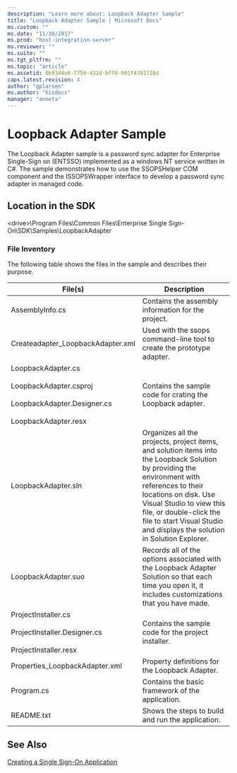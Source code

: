 ```yaml
---
description: "Learn more about: Loopback Adapter Sample"
title: "Loopback Adapter Sample | Microsoft Docs"
ms.custom: ""
ms.date: "11/30/2017"
ms.prod: "host-integration-server"
ms.reviewer: ""
ms.suite: ""
ms.tgt_pltfrm: ""
ms.topic: "article"
ms.assetid: 0b9344e8-7759-432d-bff8-001f4393728d
caps.latest.revision: 4
author: "gplarsen"
ms.author: "hisdocs"
manager: "anneta"
---
```

# Loopback Adapter Sample
The Loopback Adapter sample is a password sync adapter for Enterprise Single-Sign on (ENTSSO) implemented as a windows NT service written in C#. The sample demonstrates how to use the SSOPSHelper COM component and the ISSOPSWrapper interface to develop a password sync adapter in managed code.  
  
## Location in the SDK  
 \<drive>\Program Files\Common Files\Enterprise Single Sign-On\SDK\Samples\LoopbackAdapter  
  
### File Inventory  
 The following table shows the files in the sample and describes their purpose.  
  
|File(s)|Description|  
|---------------|-----------------|  
|AssemblyInfo.cs|Contains the assembly information for the project.|  
|Createadapter_LoopbackAdapter.xml|Used with the ssops command-line tool to create the prototype adapter.|  
|LoopbackAdapter.cs<br /><br /> LoopbackAdapter.csproj<br /><br /> LoopbackAdapter.Designer.cs<br /><br /> LoopbackAdapter.resx|Contains the sample code for crating the Loopback adapter.|  
|LoopbackAdapter.sln|Organizes all the projects, project items, and solution items into the Loopback Solution by providing the environment with references to their locations on disk. Use Visual Studio to view this file, or double-click the file to start Visual Studio  and displays the solution in Solution Explorer.|  
|LoopbackAdapter.suo|Records all of the options associated with the Loopback Adapter Solution so that each time you open it, it includes customizations that you have made.|  
|ProjectInstaller.cs<br /><br /> ProjectInstaller.Designer.cs<br /><br /> ProjectInstaller.resx|Contains the sample code for the project installer.|  
|Properties_LoopbackAdapter.xml|Property definitions for the Loopback Adapter.|  
|Program.cs|Contains the basic framework of the application.|  
|README.txt|Shows the steps to build and run the application.|  
  
## See Also  
 [Creating a Single Sign-On Application](../esso/creating-a-single-sign-on-application.md)
